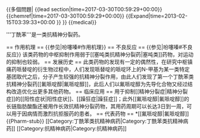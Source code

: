 {{多個問題|
{{lead section|time=2017-03-30T00:59:29+00:00}}
{{chemref|time=2017-03-30T00:59:29+00:00}}
{{Expand|time=2013-02-15T03:39:33+00:00 }}
}}
{{medical}} 

'''丁酰苯'''是一类抗精神分裂药。

== 作用机理 ==
{{参见|吩噻嗪#作用机理}}
== 不良反应 ==
{{参见|吩噻嗪#不良反应}}
该类药物的中枢抑制作用弱于[[塞吨类抗精神分裂药|塞吨类]]药物，对运动的抑制也较弱。
== 发展历史 ==
此类药物的发现有一定的偶然性，在研究中枢镇痛药哌替啶的衍生物过程中，人们发现哌替啶的哌啶环上的N-甲基为某一类特定基团取代之后，分子产生较强的抗精神分裂作用，由此人们发现了第一个丁酰苯类抗精神分裂药[[氟哌啶醇|氟哌啶醇]]，此后人们以氟哌啶醇为先导化合物又经过结构改造优化出更多其他药物。
== 临床应用 ==
用于抑制[[精神分裂症|精神分裂症]]的[[阳性症状|阳性症状]]、[[躁狂症|躁狂症]]；此外[[氟哌啶醇|氟哌啶醇]]的长链脂肪酸酯还被用作长效抗精神分裂药物，其用药周期可以长达3日到一周，可以用于因病情而激烈抗拒服药的患者。
== 代表药物 ==
*[[氟哌啶醇|氟哌啶醇]]
{{Pharm-stub}}
[[Category:丁酰苯类抗精神病药|Category:丁酰苯类抗精神病药]]
[[Category:抗精神病药|Category:抗精神病药]]